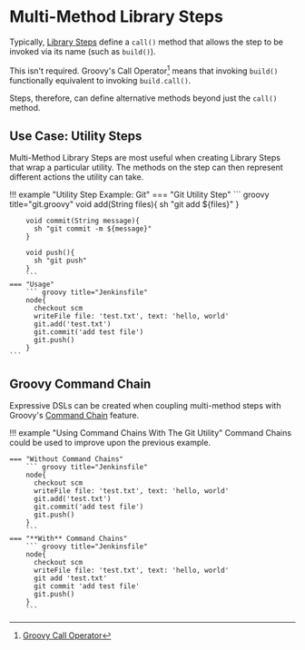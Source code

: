# Multi-Method Library Steps

Typically, [Library Steps](./library-steps.md) define a `call()` method that allows the step to be invoked via its name (such as `build()`).

This isn't required. Groovy's Call Operator[^1] means that invoking `build()` functionally equivalent to invoking `build.call()`.

Steps, therefore, can define alternative methods beyond just the `call()` method.

## Use Case: Utility Steps

Multi-Method Library Steps are most useful when creating Library Steps that wrap a particular utility.
The methods on the step can then represent different actions the utility can take.

!!! example "Utility Step Example: Git"
    === "Git Utility Step"
        ``` groovy title="git.groovy"
        void add(String files){
          sh "git add ${files}"
        }

        void commit(String message){
          sh "git commit -m ${message}"
        }

        void push(){
          sh "git push" 
        }
        ```
    === "Usage"
        ``` groovy title="Jenkinsfile"
        node{
          checkout scm
          writeFile file: 'test.txt', text: 'hello, world'
          git.add('test.txt')
          git.commit('add test file')
          git.push()
        }
    ```

## Groovy Command Chain

Expressive DSLs can be created when coupling multi-method steps with Groovy's [Command Chain](http://docs.groovy-lang.org/docs/latest/html/documentation/core-domain-specific-languages.html#_command_chains) feature.

!!! example "Using Command Chains With The Git Utility"
    Command Chains could be used to improve upon the previous example.

    === "Without Command Chains"
        ``` groovy title="Jenkinsfile"
        node{
          checkout scm
          writeFile file: 'test.txt', text: 'hello, world'
          git.add('test.txt')
          git.commit('add test file')
          git.push()
        }
        ```
    === "**With** Command Chains"
        ``` groovy title="Jenkinsfile"
        node{
          checkout scm
          writeFile file: 'test.txt', text: 'hello, world'
          git add 'test.txt'
          git commit 'add test file'
          git.push()
        }
        ```

[^1]: [Groovy Call Operator](https://groovy-lang.org/operators.html#_call_operator)
